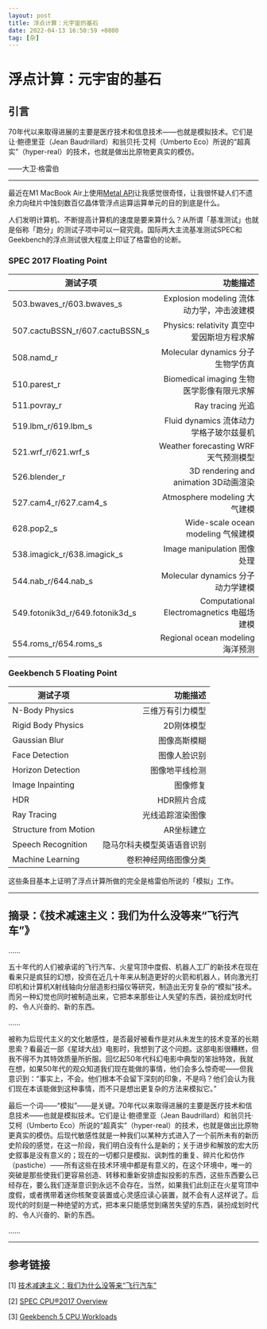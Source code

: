 ```yaml
---
layout: post
title: 浮点计算：元宇宙的基石
date: 2022-04-13 16:50:59 +0800
tag: [杂]
---
```


# 浮点计算：元宇宙的基石

## 引言

70年代以来取得进展的主要是医疗技术和信息技术——也就是模拟技术。它们是让·鲍德里亚（Jean Baudrillard）和翁贝托·艾柯（Umberto Eco）所说的“超真实”（hyper-real）的技术，也就是做出比原物更真实的模仿。

——大卫·格雷伯

***

最近在M1 MacBook Air上使用[Metal API](https://developer.apple.com/metal/)让我感觉很奇怪，让我很怀疑人们不遗余力向硅片中蚀刻数百亿晶体管浮点运算运算单元的目的到底是什么。

人们发明计算机、不断提高计算机的速度是要来算什么？从所谓「基准测试」也就是俗称「跑分」的测试子项中可以一窥究竟。国际两大主流基准测试SPEC和Geekbench的浮点测试很大程度上印证了格雷伯的论断。

### SPEC 2017 Floating Point

| 测试子项 | 功能描述 |
| - | -: |
|503.bwaves_r/603.bwaves_s|Explosion modeling 流体动力学，冲击波建模|
|507.cactuBSSN_r/607.cactuBSSN_s|Physics: relativity 真空中爱因斯坦方程求解|
|508.namd_r|Molecular dynamics 分子生物学仿真|
|510.parest_r|Biomedical imaging 生物医学影像有限元求解|
|511.povray_r|Ray tracing 光追|
|519.lbm_r/619.lbm_s|Fluid dynamics 流体动力学格子玻尔兹曼机|
|521.wrf_r/621.wrf_s|Weather forecasting WRF天气预测模型|
|526.blender_r|3D rendering and animation 3D动画渲染|
|527.cam4_r/627.cam4_s|Atmosphere modeling 大气建模|
|628.pop2_s|Wide-scale ocean modeling  气候建模|
|538.imagick_r/638.imagick_s|Image manipulation 图像处理|
|544.nab_r/644.nab_s|Molecular dynamics 分子动力学建模|
|549.fotonik3d_r/649.fotonik3d_s|Computational Electromagnetics 电磁场建模|
|554.roms_r/654.roms_s|Regional ocean modeling 海洋预测|

### Geekbench 5 Floating Point

| 测试子项 | 功能描述 |
|-|-:|
|N-Body Physics|三维万有引力模型|
|Rigid Body Physics|2D刚体模型|
|Gaussian Blur|图像高斯模糊|
|Face Detection|图像人脸识别|
|Horizon Detection|图像地平线检测|
|Image Inpainting|图像修复|
|HDR|HDR照片合成|
|Ray Tracing|光线追踪渲染图像|
|Structure from Motion|AR坐标建立|
|Speech Recognition|隐马尔科夫模型英语语音识别|
|Machine Learning|卷积神经网络图像分类|

这些条目基本上证明了浮点计算所做的完全是格雷伯所说的「模拟」工作。

***

## 摘录：《技术减速主义：我们为什么没等来“飞行汽车”》

……

五十年代的人们被承诺的飞行汽车、火星穹顶中度假、机器人工厂的新技术在现在看来只是疯狂的幻想，投资在近几十年来从制造更好的火箭和机器人，转向激光打印机和计算机X射线轴向分层造影扫描仪等研究，制造出无穷复杂的“模拟”技术。而另一种幻觉也同时被制造出来，它把本来那些让人失望的东西，装扮成划时代的、令人兴奋的、新的东西。

……

被称为后现代主义的文化敏感性，是否最好被看作是对从未发生的技术变革的长期思索？看最近一部《星球大战》电影时，我想到了这个问题。这部电影很糟糕，但我不得不为其特效质量所折服。回忆起50年代科幻电影中典型的笨拙特效，我就在想，如果50年代的观众知道我们现在能做的事情，他们会多么惊奇呢——但我意识到：“事实上，不会。他们根本不会留下深刻的印象，不是吗？他们会认为我们现在本该能做到这种事情，而不只是想出更复杂的方法来模拟它。”

最后一个词——“模拟”——是关键。70年代以来取得进展的主要是医疗技术和信息技术——也就是模拟技术。它们是让·鲍德里亚（Jean Baudrillard）和翁贝托·艾柯（Umberto Eco）所说的“超真实”（hyper-real）的技术，也就是做出比原物更真实的模仿。后现代敏感性就是一种我们以某种方式进入了一个前所未有的新历史阶段的感觉，在这一阶段，我们明白没有什么是新的；关于进步和解放的宏大历史叙事是没有意义的；现在的一切都只是模拟、讽刺性的重复、碎片化和仿作（pastiche）——所有这些在技术环境中都是有意义的，在这个环境中，唯一的突破是那些使我们更容易创造、转移和重新安排虚拟投影的东西，这些东西要么已经存在，要么我们逐渐意识到永远不会存在。当然，如果我们此刻正在火星穹顶中度假，或者携带着迷你核聚变装置或心灵感应读心装置，就不会有人这样说了。后现代的时刻是一种绝望的方式，把本来只能感觉到痛苦失望的东西，装扮成划时代的、令人兴奋的、新的东西。

……

***

## 参考链接

[1] [技术减速主义：我们为什么没等来“飞行汽车”](https://view.inews.qq.com/w2/20200909A0CYB200)

[2] [SPEC CPU®2017 Overview](https://www.spec.org/cpu2017/Docs/overview.html#benchmarks)

[3] [Geekbench 5 CPU Workloads](https://www.geekbench.com/doc/geekbench5-cpu-workloads.pdf)